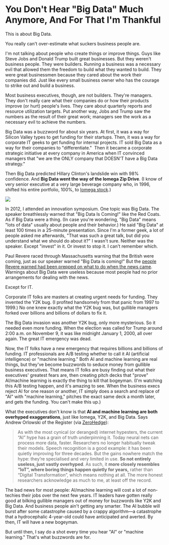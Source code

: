 # You Don't Hear "Big Data" Much Anymore, And For That I'm Thankful

This is about Big Data.

You really can't over-estimate what suckers business people are.

I'm not talking about people who create things or improve things. Guys like Steve Jobs and Donald Trump built great businesses. But they weren't business people. They were builders. Running a business was a necessary evil that allowed them the freedom to build what they wanted to build. They were great businessmen because they cared about the work their companies did. Just like every small business owner who has the courage to strike out and build a business.

Most business executives, though, are not builders. They're managers. They don't really care what their companies do or how their products improve (or hurt) people's lives. They care about quarterly reports and resource utilization targets. Put another way, Jobs and Trump saw the numbers as the result of their great work; managers see the work as a necessary evil to achieve the numbers.

Big Data was a buzzword for about six years. At first, it was a way for Silicon Valley types to get funding for their startups. Then, it was a way for corporate IT geeks to get funding for internal projects. IT sold Big Data as a way for their companies to "differentiate."  Then it became a corporate strategic initiative at every company in America when IT convinced managers that "we are the ONLY company that DOESN'T have a Big Data strategy."

Then Big Data predicted Hillary Clinton's landslide win with 98% confidence. And **Big Data went the way of the Iomega Zip Drive**. (I know of very senior executive at a very large beverage company who, in 1996, shifted his entire portfolio, 100%, to [Iomega stock](http://tips.vlaurie.com/2008/04/remembering-iomega/).)

![](http://hennessysview.com/wp-content/uploads/2017/01/Screenshot-2017-01-04-21.26.52.png)

In 2012, I attended an innovation symposium. One topic was Big Data. The speaker breathlessly warned that "Big Data Is Coming!" like the Red Coats. As if Big Data were a thing. (In case you're wondering, "Big Data" means "lots of data" usually about people and their behavior.) He said "Big Data" at least 100 times in a 25-minute presentation. Since I'm a former geek, a lot of people asked me afterwards, "That was such a great talk, but did you understand what we should do about it?" I wasn't sure. Neither was the speaker. Except "invest" in it. Or invest to stop it. I can't remember which.

Paul Revere raced through Massachusetts warning that the British were coming, just as our speaker warned "Big Data is coming!" But the [people Revere warned had been prepped on what to do when the news came](http://www.biography.com/news/paul-reveres-ride-facts). Warnings about Big Data were useless because most people had no prior arrangements for dealing with the news.

Except for IT.

Corporate IT folks are masters at creating urgent needs for funding. They invented the Y2K bug. (I profited handsomely from that panic from 1997 to 1999.) No one knew exactly what the Y2K bug was, but gullible managers forked over billions and billions of dollars to fix it.

The Big Data invasion was another Y2K bug, only more mysterious. So it needed even more funding. When the election was called for Trump around 2:00 a.m. on November 9, it was like midnight January 1, 2000, all over again. The great IT emergency was dead.

Now, the IT folks have a new emergency that requires billions and billions of funding. IT professionals are A/B testing whether to call it AI (artificial intelligence) or "machine learning." Both AI and machine learning are real things, but they've become buzzwords to seduce money from gullible business executives. That means IT folks are busy finding out what their executives' greatest fears are, then creating pitch decks that "prove" AI/machine learning is exactly the thing to kill that bogeyman. (I'm watching this A/B testing happen, and it's amazing to see. When the business execs reject AI for one reason or another, IT simply does a search and replace of "AI" with "machine learning," pitches the exact same deck a month later, and gets the funding. You can't make this up.)

What the executives don't know is that **AI and machine learning are both overhyped exaggerations**, just like Iomega, Y2K, and Big Data. Says Andrew Orlowski of the Register (via [ZeroHedge](http://www.zerohedge.com/news/2017-01-04/artificial-intelligence-putting-ai-fail)):

> As with the most cynical (or deranged) internet hypesters, the current “AI” hype has a grain of truth underpinning it. Today neural nets can process more data, faster. Researchers no longer habitually tweak their models. Speech recognition is a good example: it has been quietly improving for three decades. But the gains nowhere match the hype: they’re specialised and very limited in use. **So not entirely useless, just vastly overhyped**. As such, it **more closely resembles “IoT”, where boring things happen quietly for years,** rather than “Digital Transformation”, which means nothing at all. The more honest researchers acknowledge as much to me, at least off the record.

The bad news for most people: AI/machine learning will cost a lot of non-techies their jobs over the next few years. IT leaders have gotten really good at bilking gullible managers out of money for buzzwords like Y2K and Big Data. And business people ain't getting any smarter. The AI bubble will burst after some catastrophe caused by a crappy algorithm—a catastrophe that a hydrocephalic 4-year-old could have anticipated and averted. By then, IT will have a new bogeyman.

But until then, I say do a shot every time you hear "AI" or "machine learning." That's what buzzwords are for.